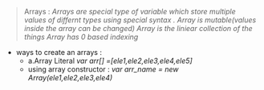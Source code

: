 >Arrays :
*Arrays are special type of variable which store multiple values of differnt types  using special
syntax .*
*Array is mutable(values inside the array can be changed)*
*Array is the liniear collection of the things*
*Array has 0 based indexing*

- ways to create an arrays :
  - a.Array Literal 
    *var arr[] =[ele1,ele2,ele3,ele4,ele5]*
  - using array constructor :
    *var arr_name = new Array(ele1,ele2,ele3,ele4)*  

